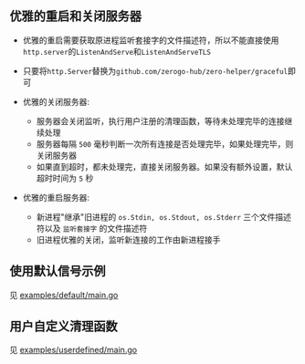 ## 优雅的重启和关闭服务器

- 优雅的重启需要获取原进程监听套接字的文件描述符，所以不能直接使用`http.server`的`ListenAndServe`和`ListenAndServeTLS`
- 只要将`http.Server`替换为`github.com/zerogo-hub/zero-helper/graceful`即可
- 优雅的关闭服务器:

  - 服务器会关闭监听，执行用户注册的清理函数，等待未处理完毕的连接继续处理
  - 服务器每隔 `500` 毫秒判断一次所有连接是否处理完毕，如果处理完毕，则关闭服务器
  - 如果直到超时，都未处理完，直接关闭服务器。如果没有额外设置，默认超时时间为 `5` 秒

- 优雅的重启服务器:
  - 新进程"继承"旧进程的 `os.Stdin, os.Stdout, os.Stderr` 三个文件描述符以及 `监听套接字` 的文件描述符
  - 旧进程优雅的关闭，监听新连接的工作由新进程接手

## 使用默认信号示例

见 [examples/default/main.go](./examples/default/main.go)

## 用户自定义清理函数

见 [examples/userdefined/main.go](./examples/userdefined/main.go)
